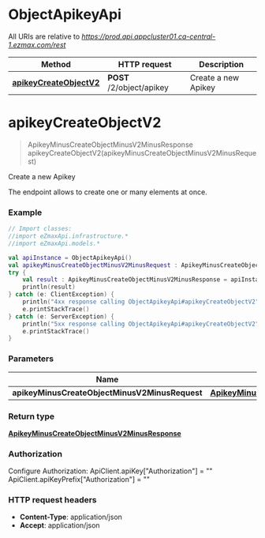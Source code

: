 # ObjectApikeyApi

All URIs are relative to *https://prod.api.appcluster01.ca-central-1.ezmax.com/rest*

Method | HTTP request | Description
------------- | ------------- | -------------
[**apikeyCreateObjectV2**](ObjectApikeyApi.md#apikeyCreateObjectV2) | **POST** /2/object/apikey | Create a new Apikey


<a name="apikeyCreateObjectV2"></a>
# **apikeyCreateObjectV2**
> ApikeyMinusCreateObjectMinusV2MinusResponse apikeyCreateObjectV2(apikeyMinusCreateObjectMinusV2MinusRequest)

Create a new Apikey

The endpoint allows to create one or many elements at once.

### Example
```kotlin
// Import classes:
//import eZmaxApi.infrastructure.*
//import eZmaxApi.models.*

val apiInstance = ObjectApikeyApi()
val apikeyMinusCreateObjectMinusV2MinusRequest : ApikeyMinusCreateObjectMinusV2MinusRequest =  // ApikeyMinusCreateObjectMinusV2MinusRequest | 
try {
    val result : ApikeyMinusCreateObjectMinusV2MinusResponse = apiInstance.apikeyCreateObjectV2(apikeyMinusCreateObjectMinusV2MinusRequest)
    println(result)
} catch (e: ClientException) {
    println("4xx response calling ObjectApikeyApi#apikeyCreateObjectV2")
    e.printStackTrace()
} catch (e: ServerException) {
    println("5xx response calling ObjectApikeyApi#apikeyCreateObjectV2")
    e.printStackTrace()
}
```

### Parameters

Name | Type | Description  | Notes
------------- | ------------- | ------------- | -------------
 **apikeyMinusCreateObjectMinusV2MinusRequest** | [**ApikeyMinusCreateObjectMinusV2MinusRequest**](ApikeyMinusCreateObjectMinusV2MinusRequest.md)|  |

### Return type

[**ApikeyMinusCreateObjectMinusV2MinusResponse**](ApikeyMinusCreateObjectMinusV2MinusResponse.md)

### Authorization


Configure Authorization:
    ApiClient.apiKey["Authorization"] = ""
    ApiClient.apiKeyPrefix["Authorization"] = ""

### HTTP request headers

 - **Content-Type**: application/json
 - **Accept**: application/json


